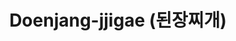---
title: Doenjang-jjigae (된장찌개)
layout: recipe
categories: Korean
featured_image: https://source.unsplash.com/MNtag_eXMKw
from: https://www.maangchi.com/recipe/doenjang-jjigae
servings: 2 - 4
prep: 10M
cook: 40M
video: https://www.youtube.com/embed/Slj_fM1jQVo
recipe:
  ingredients_markdown: |-
    - 1 medium potato, peeled and cut into ½-inch cubes (about 1 cup)
    - 1 medium onion, cut into ½-inch pieces (about 1 cup)
    - 1 small zucchini, cut into ½-inch pieces (about 1 cup)
    - 1 green Korean chili pepper (cheong-gochu), stemmed and chopped
    - 4 garlic cloves, minced
    - 4 large shrimp, shelled, deveined, washed, and coarsely chopped (about ⅓ cup)
    - 2½ cups water
    - 7 dried anchovies, guts removed
    - 5 tablespoons fermented soybean paste (doenjang)
    - 6 ounces medium-firm tofu, cut into ½-inch cubes (about 1 cup)
    - 2 green onions, chopped
  directions_markdown: |-
    1. Combine the potato, onion, zucchini, chili pepper, garlic, and shrimp in a 1½-quart (6 cups) earthenware pot or other heavy pot.
    2. Wrap the dried anchovies in cheesecloth (or a dashi bag, a pouch for stock-making sold at a Korean grocery store), and put them into the pot with other ingredients  Add water and cover.
    3. Cook over medium-high heat for 15 minutes until it starts boiling. If you use a stainless steel pot, it will take less than 15 minutes, about 7 to 8 minutes.
    4. Stir in the soybean paste, mixing well. Cover and cook for 20 minutes longer over medium heat.
    5. Add the tofu and cook for another 3 minutes. Remove the anchovy pouch and discard.
    6. Sprinkle with the green onions and serve as a side dish to rice. Serve it directly from the pot, or transfer to a serving bowl. Everybody can eat together out of the pot, or portions can be ladled out in individual bowls for each person.
tags:
---